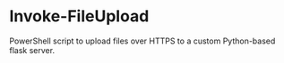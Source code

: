 # Invoke-FileUpload
PowerShell script to upload files over HTTPS to a custom Python-based flask server.
